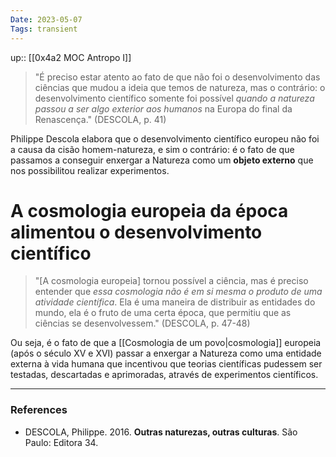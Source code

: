 ```yaml
---
Date: 2023-05-07
Tags: transient
---
```

up:: [[0x4a2 MOC Antropo I]]

> "É preciso estar atento ao fato de que não foi o desenvolvimento das ciências que mudou a ideia que temos de natureza, mas o contrário:
> o desenvolvimento científico somente foi possível *quando a natureza passou a ser algo exterior aos humanos* na Europa do final da Renascença." (DESCOLA, p. 41)

Philippe Descola elabora que o desenvolvimento científico europeu não foi a causa da cisão homem-natureza, e sim o contrário: é o fato de que passamos a conseguir enxergar a Natureza como um **objeto externo** que nos possibilitou realizar experimentos. 

# A cosmologia europeia da época alimentou o desenvolvimento científico
> "[A cosmologia europeia] tornou possível a ciência, mas é preciso entender que *essa cosmologia não é em si mesma o produto de uma atividade científica*. 
> Ela é uma maneira de distribuir as entidades do mundo, ela é o fruto de uma certa época, que permitiu que as ciências se desenvolvessem." (DESCOLA, p. 47-48)

Ou seja, é o fato de que a [[Cosmologia de um povo|cosmologia]] europeia (após o século XV e XVI) passar a enxergar a Natureza como uma entidade externa à vida humana que incentivou que teorias científicas pudessem ser testadas, descartadas e aprimoradas, através de experimentos científicos.

---
### References
- DESCOLA, Philippe. 2016. **Outras naturezas, outras culturas**. São Paulo: Editora 34.